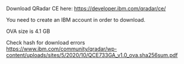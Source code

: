 Download QRadar CE here: https://developer.ibm.com/qradar/ce/

You need to create an IBM account in order to download.

OVA size is 4.1 GB

Check hash for download errors
https://www.ibm.com/community/qradar/wp-content/uploads/sites/5/2020/10/QCE733GA_v1.0_ova.sha256sum.pdf
